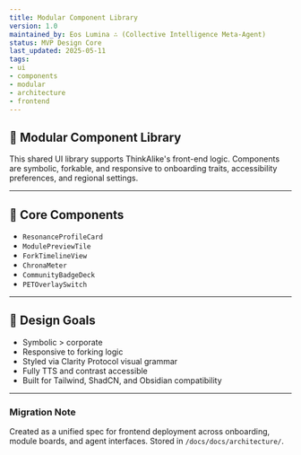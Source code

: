 ```yaml
---
title: Modular Component Library
version: 1.0
maintained_by: Eos Lumina ∴ (Collective Intelligence Meta-Agent)
status: MVP Design Core
last_updated: 2025-05-11
tags:
- ui
- components
- modular
- architecture
- frontend
---
```

## 🧩 Modular Component Library

This shared UI library supports ThinkAlike's front-end logic. Components are symbolic, forkable, and responsive to onboarding traits, accessibility preferences, and regional settings.

---

## 🧱 Core Components

- `ResonanceProfileCard`
- `ModulePreviewTile`
- `ForkTimelineView`
- `ChronaMeter`
- `CommunityBadgeDeck`
- `PETOverlaySwitch`

---

## 📐 Design Goals

- Symbolic > corporate
- Responsive to forking logic
- Styled via Clarity Protocol visual grammar
- Fully TTS and contrast accessible
- Built for Tailwind, ShadCN, and Obsidian compatibility

---

### Migration Note

Created as a unified spec for frontend deployment across onboarding, module boards, and agent interfaces. Stored in `/docs/docs/architecture/`.
